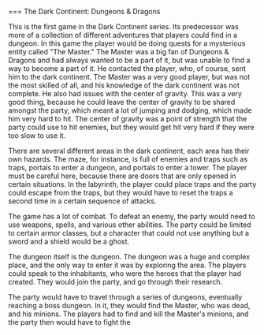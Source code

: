 
===
The Dark Continent: Dungeons & Dragons

This is the first game in the Dark Continent series. Its predecessor was more of a collection of different adventures that players could find in a dungeon. In this game the player would be doing quests for a mysterious entity called "The Master." The Master was a big fan of Dungeons & Dragons and had always wanted to be a part of it, but was unable to find a way to become a part of it. He contacted the player, who, of course, sent him to the dark continent. The Master was a very good player, but was not the most skilled of all, and his knowledge of the dark continent was not complete. He also had issues with the center of gravity. This was a very good thing, because he could leave the center of gravity to be shared amongst the party, which meant a lot of jumping and dodging, which made him very hard to hit. The center of gravity was a point of strength that the party could use to hit enemies, but they would get hit very hard if they were too slow to use it.

There are several different areas in the dark continent, each area has their own hazards. The maze, for instance, is full of enemies and traps such as traps, portals to enter a dungeon, and portals to enter a tower. The player must be careful here, because there are doors that are only opened in certain situations. In the labyrinth, the player could place traps and the party could escape from the traps, but they would have to reset the traps a second time in a certain sequence of attacks.

The game has a lot of combat. To defeat an enemy, the party would need to use weapons, spells, and various other abilities. The party could be limited to certain armor classes, but a character that could not use anything but a sword and a shield would be a ghost.

The dungeon itself is the dungeon. The dungeon was a huge and complex place, and the only way to enter it was by exploring the area. The players could speak to the inhabitants, who were the heroes that the player had created. They would join the party, and go through their research.

The party would have to travel through a series of dungeons, eventually reaching a boss dungeon. In it, they would find the Master, who was dead, and his minions. The players had to find and kill the Master's minions, and the party then would have to fight the
